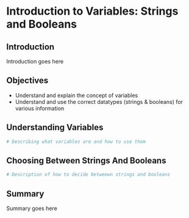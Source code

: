 
# Introduction to Variables: Strings and Booleans

## Introduction
Introduction goes here

## Objectives
* Understand and explain the concept of variables
* Understand and use the correct datatypes (strings & booleans) for various information

## Understanding Variables


```python
# Describing what variables are and how to use them
```

## Choosing Between Strings And Booleans


```python
# Description of how to decide betweewn strings and booleans
```

## Summary
Summary goes here
